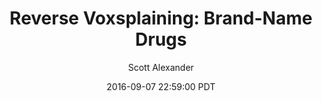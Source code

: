 ---
layout: podcast
title: "Reverse Voxsplaining: Brand-Name Drugs"
author: Scott Alexander
description: https://slatestarcodex.com/2016/09/07/reverse-voxsplaining-brand-name-drugs/
date: 2016-09-07 22:59:00 PDT
length: 6221402
duration: 1555
guid: reverse-voxsplaining-brand-name-drugs
---